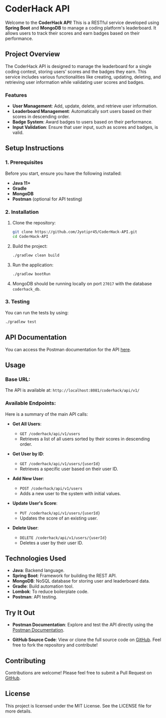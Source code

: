 # CoderHack API

Welcome to the **CoderHack API**! This is a RESTful service developed using **Spring Boot** and **MongoDB** to manage a coding platform's leaderboard. It allows users to track their scores and earn badges based on their performance. 

## Project Overview

The CoderHack API is designed to manage the leaderboard for a single coding contest, storing users' scores and the badges they earn. This service includes various functionalities like creating, updating, deleting, and retrieving user information while validating user scores and badges.

### Features
- **User Management**: Add, update, delete, and retrieve user information.
- **Leaderboard Management**: Automatically sort users based on their scores in descending order.
- **Badge System**: Award badges to users based on their performance.
- **Input Validation**: Ensure that user input, such as scores and badges, is valid.

## Setup Instructions

### 1. Prerequisites
Before you start, ensure you have the following installed:
- **Java 11+**
- **Gradle**
- **MongoDB**
- **Postman** (optional for API testing)

### 2. Installation
1. Clone the repository:
    ```bash
    git clone https://github.com/Jyotipr45/CoderHack-API.git
    cd CoderHack-API
    ```

2. Build the project:
    ```bash
    ./gradlew clean build
    ```

3. Run the application:
    ```bash
    ./gradlew bootRun
    ```

4. MongoDB should be running locally on port `27017` with the database `coderhack_db`.

### 3. Testing
You can run the tests by using:
```bash
./gradlew test
```
## API Documentation
You can access the Postman documentation for the API [here](https://documenter.getpostman.com/view/26482679/2sAXqpA4R1).

## Usage

### Base URL:
The API is available at: `http://localhost:8081/coderhack/api/v1/`

### Available Endpoints:
Here is a summary of the main API calls:

- **Get All Users**: 
  - `GET /coderhack/api/v1/users`
  - Retrieves a list of all users sorted by their scores in descending order.

- **Get User by ID**: 
  - `GET /coderhack/api/v1/users/{userId}`
  - Retrieves a specific user based on their user ID.

- **Add New User**: 
  - `POST /coderhack/api/v1/users`
  - Adds a new user to the system with initial values.

- **Update User's Score**: 
  - `PUT /coderhack/api/v1/users/{userId}`
  - Updates the score of an existing user.

- **Delete User**: 
  - `DELETE /coderhack/api/v1/users/{userId}`
  - Deletes a user by their user ID.

## Technologies Used
- **Java**: Backend language.
- **Spring Boot**: Framework for building the REST API.
- **MongoDB**: NoSQL database for storing user and leaderboard data.
- **Gradle**: Build automation tool.
- **Lombok**: To reduce boilerplate code.
- **Postman**: API testing.

## Try It Out

- **Postman Documentation**: Explore and test the API directly using the [Postman Documentation](https://documenter.getpostman.com/view/26482679/2sAXqpA4R1).
  
- **GitHub Source Code**: View or clone the full source code on [GitHub](https://github.com/Jyotipr45/CoderHack-API). Feel free to fork the repository and contribute!

## Contributing
Contributions are welcome! Please feel free to submit a Pull Request on [GitHub](https://github.com/Jyotipr45/CoderHack-API).

## License
This project is licensed under the MIT License. See the LICENSE file for more details.
